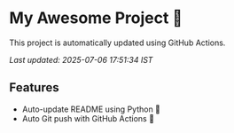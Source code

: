 # My Awesome Project 🚀

This project is automatically updated using GitHub Actions.

_Last updated: 2025-07-06 17:51:34 IST_

## Features
- Auto-update README using Python 🐍
- Auto Git push with GitHub Actions 🤖

